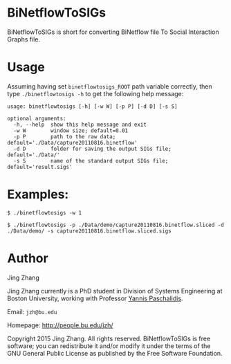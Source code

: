 BiNetflowToSIGs
======

BiNetflowToSIGs is short for converting BiNetflow file To Social Interaction Graphs file.


Usage
=====
Assuming having set `binetflowtosigs_ROOT` path variable correctly, then type `./binetflowtosigs -h` to get the following help message:
```
usage: binetflowtosigs [-h] [-w W] [-p P] [-d D] [-s S]

optional arguments:
  -h, --help  show this help message and exit
  -w W        window size; default=0.01
  -p P        path to the raw data; default='./Data/capture20110816.binetflow'
  -d D        folder for saving the output SIGs file; default='./Data/'
  -s S        name of the standard output SIGs file; default='result.sigs'
```

Examples:
====

 `$ ./binetflowtosigs -w 1`
 
 `$ ./binetflowtosigs -p ./Data/demo/capture20110816.binetflow.sliced -d ./Data/demo/ -s capture20110816.binetflow.sliced.sigs `


Author
=============
Jing Zhang

Jing Zhang currently is a PhD student in Division of Systems Engineering at Boston University, working with Professor [Yannis Paschalidis](http://sites.bu.edu/paschalidis/).


Email: `jzh@bu.edu`

Homepage: http://people.bu.edu/jzh/


Copyright 2015 Jing Zhang. All rights reserved. BiNetflowToSIGs is free software; you can redistribute it and/or modify it under
the terms of the GNU General Public License as published by the Free Software Foundation.